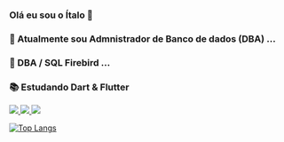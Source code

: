 ### Olá eu sou o Ítalo 👋




### 🔭 Atualmente sou Admnistrador de Banco de dados (DBA) ...
### 🌱 DBA / SQL Firebird ...
### 📚 Estudando Dart & Flutter 

<a href="https://www.linkedin.com/in/%C3%ADtalo-patrick-9b44a81a3/" alt="Linkedin" target="_blank">
  <img src="https://img.shields.io/badge/Dart-0175C2?style=for-the-badge&logo=dart&logoColor=white=[https://www.linkedin.com/in/%C3%ADtalo-patrick-9b44a81a3/](https://www.linkedin.com/in/%C3%ADtalo-patrick-9b44a81a3/)">
</a>

<a href="https://www.linkedin.com/in/%C3%ADtalo-patrick-9b44a81a3/" alt="Linkedin" target="_blank">
  <img src="https://img.shields.io/badge/LinkedIn-0077B5?style=for-the-badge&logo=linkedin&logoColor=white=[https://www.linkedin.com/in/%C3%ADtalo-patrick-9b44a81a3/](https://www.linkedin.com/in/%C3%ADtalo-patrick-9b44a81a3/)">
</a>
<a href="https://www.instagram.com/italopatrick" alt="Instagram" target="_blank">
  <img src="https://img.shields.io/badge/-Instagram-DF0174?style=for-the-badge&labelColor=DF0174&logo=instagram&logoColor=white&link=[https://www.instagram.com/USERNAME](https://www.instagram.com/italopatrick)">
</a>

[![Top Langs](https://github-readme-stats.vercel.app/api/top-langs/?username=italopatrick&layout=compact)](https://github.com/italopatrick/github-readme-stats)







